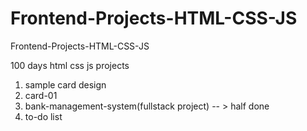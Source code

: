 # Frontend-Projects-HTML-CSS-JS
Frontend-Projects-HTML-CSS-JS

100 days html css js projects

1. sample card design
2. card-01
3. bank-management-system(fullstack project) -- > half done
4. to-do list

